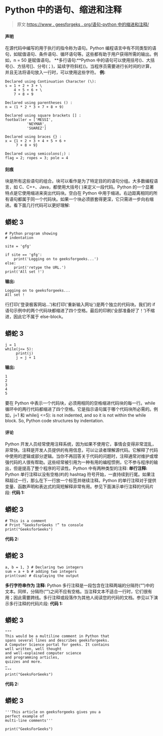 # Python 中的语句、缩进和注释

> 原文:[https://www . geesforgeks . org/语句-python 中的缩进和注释/](https://www.geeksforgeeks.org/statement-indentation-and-comment-in-python/)

#### 声明

在源代码中编写的用于执行的指令称为语句。Python 编程语言中有不同类型的语句，如赋值语句、条件语句、循环语句等。这些都有助于用户获得所需的输出。例如，n = 50 是赋值语句。
**多行语句:**Python 中的语句可以使用括号()、大括号{}、方括号[]、分号(；)，延续字符斜杠(\)。当程序员需要进行长时间的计算，并且无法将语句放入一行时，可以使用这些字符。
**例:**

```
Declared using Continuation Character (\):
s = 1 + 2 + 3 + \
    4 + 5 + 6 + \
    7 + 8 + 9

Declared using parentheses () :
n = (1 * 2 * 3 + 7 + 8 + 9)

Declared using square brackets [] :
footballer = ['MESSI',
          'NEYMAR',
          'SUAREZ']

Declared using braces {} :
x = {1 + 2 + 3 + 4 + 5 + 6 +
     7 + 8 + 9}

Declared using semicolons(;) :
flag = 2; ropes = 3; pole = 4
```

#### 刻痕

块是所有这些语句的组合。块可以看作是为了特定目的的语句分组。大多数编程语言，如 C、C++、Java，都使用大括号{ }来定义一段代码。Python 的一个显著特点是它使用缩进来突出代码块。空白在 Python 中用于缩进。右边距离相同的所有语句都属于同一个代码块。如果一个块必须嵌套得更深，它只需进一步向右缩进。看下面几行代码可以更好理解:

## 蟒蛇 3

```
# Python program showing
# indentation

site = 'gfg'

if site == 'gfg':
    print('Logging on to geeksforgeeks...')
else:
    print('retype the URL.')
print('All set !')
```

**输出:**

```
Logging on to geeksforgeeks...
All set !
```

行打印('登录极客网站…')和打印('重新输入网址')是两个独立的代码块。我们的 if 语句示例中的两个代码块都缩进了四个空格。最后的印刷(‘全部准备好了！’)不缩进，因此它不属于 else-block。

## 蟒蛇 3

```
j = 1
while(j<= 5):
     print(j)
     j = j + 1
```

**输出:**

```
1
2
3
4
5
```

要在 Python 中表示一个代码块，必须用相同的空格缩进代码块的每一行。while 循环中的两行代码都缩进了四个空格。它是指示语句属于哪个代码块所必需的。例如，j=1 和 while(j <=5): is not indented, and so it is not within the while block. So, Python code structures by indentation.

#### 评论

Python 开发人员经常使用注释系统，因为如果不使用它，事情会变得非常混乱，非常快。注释是开发人员提供的有用信息，可以让读者理解源代码。它解释了代码中使用的逻辑或部分逻辑。当你不再回答关于代码的问题时，注释通常对维护或增强代码的人很有帮助。这些经常被引用为一种有用的编程惯例，它不参与程序的输出，但是提高了整个程序的可读性。Python 中有两种类型的注释:
**单行注释:** Python 单行注释以没有空格(#)的 hashtag 符号开始，一直持续到行尾。如果注释超过一行，那么在下一行放一个标签并继续注释。Python 的单行注释对于提供变量、函数声明和表达式的简短解释非常有用。参见下面演示单行注释的代码片段:
**代码 1:**

## 蟒蛇 3

```
# This is a comment
# Print “GeeksforGeeks !” to console
print("GeeksforGeeks")
```

**代码 2:**

## 蟒蛇 3

```
a, b = 1, 3 # Declaring two integers
sum = a + b # adding two integers
print(sum) # displaying the output
```

**多行字符串作为** **注释:** Python 多行注释是一段包含在注释两端的分隔符(“”)中的文本。同样，分隔符(“”)之间不应有空格。当注释文本不适合一行时，它们很有用；因此需要跨线。多行注释或段落作为其他人阅读您的代码的文档。参见以下演示多行注释的代码片段:
**代码 1:**

## 蟒蛇 3

```
"""
This would be a multiline comment in Python that
spans several lines and describes geeksforgeeks.
A Computer Science portal for geeks. It contains
well written, well thought
and well-explained computer science
and programming articles,
quizzes and more.
…
"""
print("GeeksForGeeks")
```

**代码 2:**

## 蟒蛇 3

```
'''This article on geeksforgeeks gives you a
perfect example of
multi-line comments'''

print("GeeksForGeeks")
```